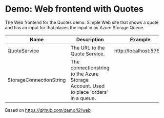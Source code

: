# Demo: Web frontend with Quotes
The Web frontend for the Quotes demo. Simple Web site that shows a quote and has an input for that places the input in an Azure Storage Queue.

| Name | Description | Example |
|---|---|---|
| QuoteService | The URL to the Quote Service. |  http://localhost:57539 |
| StorageConnectionString | The connectionstring to the Azure Storage Account. Used to place 'orders' in a queue. |

Based on https://github.com/demo42/web